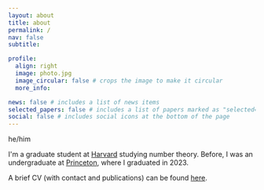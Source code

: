 ```yaml
---
layout: about
title: about
permalink: /
nav: false
subtitle:

profile:
  align: right
  image: photo.jpg
  image_circular: false # crops the image to make it circular
  more_info:

news: false # includes a list of news items
selected_papers: false # includes a list of papers marked as "selected={true}"
social: false # includes social icons at the bottom of the page
---
```

he/him

I'm a graduate student at [Harvard](https://www.math.harvard.edu/) studying number theory. Before, I was an undergraduate at [Princeton](http://math.princeton.edu), where I graduated in 2023.

A brief CV (with contact and publications) can be found <a href="https://danielhu1729.github.io/CV.pdf" target="_blank">here</a>.

